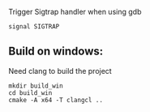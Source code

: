 

Trigger Sigtrap handler when using gdb
```
signal SIGTRAP
```

## Build on windows:
Need clang to build the project
```shell
mkdir build_win
cd build_win
cmake -A x64 -T clangcl ..
```